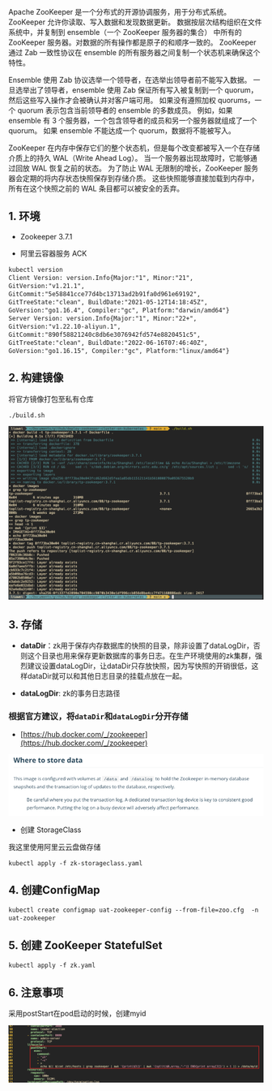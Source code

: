 Apache ZooKeeper 是一个分布式的开源协调服务，用于分布式系统。 ZooKeeper 允许你读取、写入数据和发现数据更新。 数据按层次结构组织在文件系统中，并复制到 ensemble（一个 ZooKeeper 服务器的集合） 中所有的 ZooKeeper 服务器。对数据的所有操作都是原子的和顺序一致的。 ZooKeeper 通过 Zab 一致性协议在 ensemble 的所有服务器之间复制一个状态机来确保这个特性。

Ensemble 使用 Zab 协议选举一个领导者，在选举出领导者前不能写入数据。 一旦选举出了领导者，ensemble 使用 Zab 保证所有写入被复制到一个 quorum， 然后这些写入操作才会被确认并对客户端可用。 如果没有遵照加权 quorums，一个 quorum 表示包含当前领导者的 ensemble 的多数成员。 例如，如果 ensemble 有 3 个服务器，一个包含领导者的成员和另一个服务器就组成了一个 quorum。 如果 ensemble 不能达成一个 quorum，数据将不能被写入。

ZooKeeper 在内存中保存它们的整个状态机，但是每个改变都被写入一个在存储介质上的持久 WAL（Write Ahead Log）。 当一个服务器出现故障时，它能够通过回放 WAL 恢复之前的状态。 为了防止 WAL 无限制的增长，ZooKeeper 服务器会定期的将内存状态快照保存到存储介质。 这些快照能够直接加载到内存中，所有在这个快照之前的 WAL 条目都可以被安全的丢弃。


## 1. 环境

- Zookeeper 3.7.1

- 阿里云容器服务 ACK

```
kubectl version
Client Version: version.Info{Major:"1", Minor:"21", GitVersion:"v1.21.1", GitCommit:"5e58841cce77d4bc13713ad2b91fa0d961e69192", GitTreeState:"clean", BuildDate:"2021-05-12T14:18:45Z", GoVersion:"go1.16.4", Compiler:"gc", Platform:"darwin/amd64"}
Server Version: version.Info{Major:"1", Minor:"22+", GitVersion:"v1.22.10-aliyun.1", GitCommit:"890f58821240c8db6e3076942fd574e8820451c5", GitTreeState:"clean", BuildDate:"2022-06-16T07:46:40Z", GoVersion:"go1.16.15", Compiler:"gc", Platform:"linux/amd64"}
```

## 2. 构建镜像

将官方镜像打包至私有仓库

```shell
./build.sh
```
![build-docker-image](https://raw.githubusercontent.com/liuweicode/deploy-zookeeper-cluster-on-kubernetes/main/img/build-docker-image.png)

## 3. 存储

- **dataDir**：zk用于保存内存数据库的快照的目录，除非设置了dataLogDir，否则这个目录也用来保存更新数据库的事务日志。在生产环境使用的zk集群，强烈建议设置dataLogDir，让dataDir只存放快照，因为写快照的开销很低，这样dataDir就可以和其他日志目录的挂载点放在一起。

- **dataLogDir**: zk的事务日志路径

### 根据官方建议，将`dataDir`和`dataLogDir`分开存储

- [https://hub.docker.com/_/zookeeper](https://hub.docker.com/_/zookeeper)

![data](https://raw.githubusercontent.com/liuweicode/deploy-zookeeper-cluster-on-kubernetes/main/img/data.png)


- 创建 StorageClass

我这里使用阿里云云盘做存储

```shell
kubectl apply -f zk-storageclass.yaml
```

## 4. 创建ConfigMap

```shell
kubectl create configmap uat-zookeeper-config --from-file=zoo.cfg  -n uat-zookeeper
```

## 5. 创建 ZooKeeper StatefulSet

```shell
kubectl apply -f zk.yaml
```

## 6. 注意事项

采用postStart在pod启动的时候，创建myid

![myid](https://raw.githubusercontent.com/liuweicode/deploy-zookeeper-cluster-on-kubernetes/main/img/myid.png)

